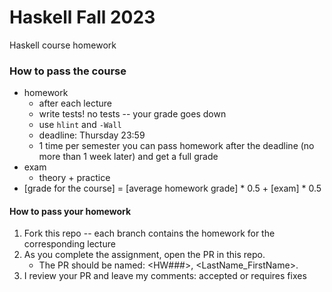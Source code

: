 # Haskell Fall 2023

Haskell course homework

### How to pass the course

- homework
    - after each lecture
    - write tests! no tests -- your grade goes down
    - use `hlint` and `-Wall`
    - deadline: Thursday 23:59
    - 1 time per semester you can pass homework after the deadline (no more than 1 week later) and get a full grade
- exam
    - theory + practice
- [grade for the course] = [average homework grade] * 0.5 + [exam] * 0.5

#### How to pass your homework

1. Fork this repo -- each branch contains the homework for the corresponding lecture
2. As you complete the assignment, open the PR in this repo.
   - The PR should be named: <HW###>, <LastName_FirstName>.
3. I review your PR and leave my comments: accepted or requires fixes
